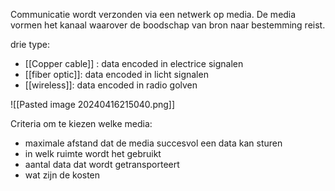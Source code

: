 Communicatie wordt verzonden via een netwerk op media. De media vormen het kanaal waarover de boodschap van bron naar bestemming reist.

drie type:
- [[Copper cable]] : data encoded in electrice signalen 
- [[fiber optic]]: data encoded in licht signalen 
- [[wireless]]: data encoded  in radio golven

![[Pasted image 20240416215040.png]]

Criteria om te kiezen welke media:
- maximale afstand dat de media succesvol een data kan sturen 
- in welk ruimte  wordt het gebruikt 
- aantal data dat wordt getransporteert 
- wat zijn de kosten 

